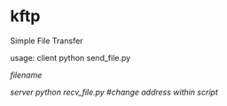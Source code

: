 # kftp
Simple File Transfer


usage: 
  client
  python send_file.py <address> <port> filename

server
  python recv_file.py #change address within script
